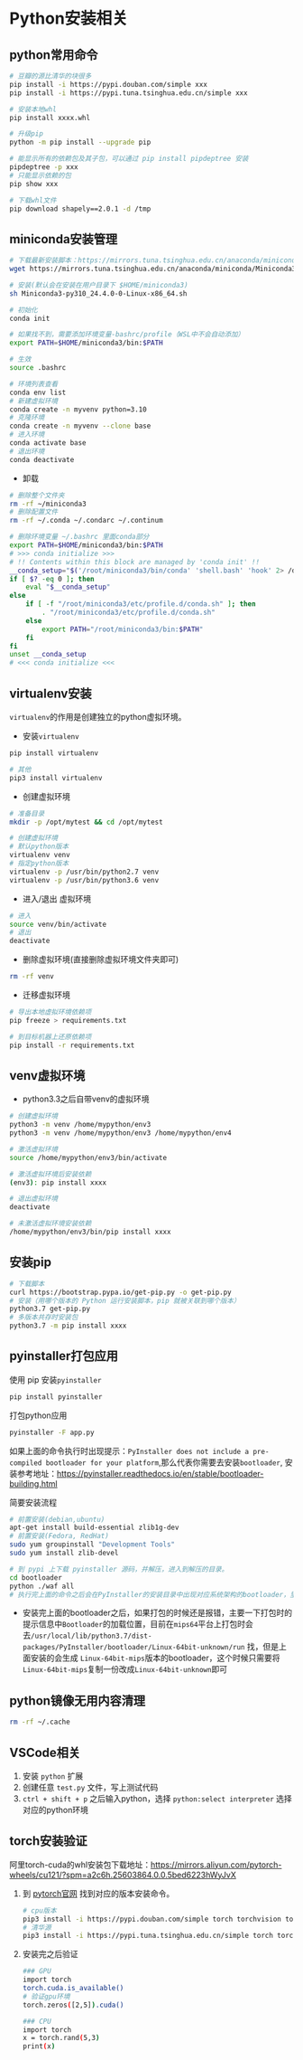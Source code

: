 # Python安装相关

## python常用命令

```bash
# 豆瓣的源比清华的块很多
pip install -i https://pypi.douban.com/simple xxx
pip install -i https://pypi.tuna.tsinghua.edu.cn/simple xxx

# 安装本地whl
pip install xxxx.whl

# 升级pip
python -m pip install --upgrade pip

# 能显示所有的依赖包及其子包，可以通过 pip install pipdeptree 安装
pipdeptree -p xxx
# 只能显示依赖的包
pip show xxx

# 下载whl文件
pip download shapely==2.0.1 -d /tmp
```

## miniconda安装管理

```bash
# 下载最新安装脚本：https://mirrors.tuna.tsinghua.edu.cn/anaconda/miniconda/
wget https://mirrors.tuna.tsinghua.edu.cn/anaconda/miniconda/Miniconda3-py310_24.4.0-0-Linux-x86_64.sh

# 安装(默认会在安装在用户目录下 $HOME/miniconda3)
sh Miniconda3-py310_24.4.0-0-Linux-x86_64.sh

# 初始化
conda init

# 如果找不到，需要添加环境变量-bashrc/profile（WSL中不会自动添加）
export PATH=$HOME/miniconda3/bin:$PATH

# 生效
source .bashrc

# 环境列表查看
conda env list
# 新建虚拟环境
conda create -n myvenv python=3.10
# 克隆环境
conda create -n myvenv --clone base
# 进入环境
conda activate base
# 退出环境
conda deactivate
```

* 卸载

```bash
# 删除整个文件夹
rm -rf ~/miniconda3
# 删除配置文件
rm -rf ~/.conda ~/.condarc ~/.continum

# 删除环境变量 ~/.bashrc 里面conda部分
export PATH=$HOME/miniconda3/bin:$PATH
# >>> conda initialize >>>
# !! Contents within this block are managed by 'conda init' !!
__conda_setup="$('/root/miniconda3/bin/conda' 'shell.bash' 'hook' 2> /dev/null)"
if [ $? -eq 0 ]; then
    eval "$__conda_setup"
else
    if [ -f "/root/miniconda3/etc/profile.d/conda.sh" ]; then
        . "/root/miniconda3/etc/profile.d/conda.sh"
    else
        export PATH="/root/miniconda3/bin:$PATH"
    fi
fi
unset __conda_setup
# <<< conda initialize <<<
```

## virtualenv安装

`virtualenv`的作用是创建独立的python虚拟环境。

* 安装`virtualenv`

```bash
pip install virtualenv

# 其他
pip3 install virtualenv
```

* 创建虚拟环境

```bash
# 准备目录
mkdir -p /opt/mytest && cd /opt/mytest

# 创建虚拟环境
# 默认python版本
virtualenv venv
# 指定python版本
virtualenv -p /usr/bin/python2.7 venv
virtualenv -p /usr/bin/python3.6 venv
```

* 进入/退出 虚拟环境

```bash
# 进入
source venv/bin/activate
# 退出
deactivate
```

* 删除虚拟环境(直接删除虚拟环境文件夹即可)

```bash
rm -rf venv
```

* 迁移虚拟环境

```bash
# 导出本地虚拟环境依赖项
pip freeze > requirements.txt

# 到目标机器上还原依赖项
pip install -r requirements.txt
```

## venv虚拟环境

* python3.3之后自带venv的虚拟环境

```bash
# 创建虚拟环境
python3 -m venv /home/mypython/env3
python3 -m venv /home/mypython/env3 /home/mypython/env4

# 激活虚拟环境
source /home/mypython/env3/bin/activate

# 激活虚拟环境后安装依赖
(env3): pip install xxxx

# 退出虚拟环境
deactivate

# 未激活虚拟环境安装依赖
/home/mypython/env3/bin/pip install xxxx
```

## 安装pip

```bash
# 下载脚本
curl https://bootstrap.pypa.io/get-pip.py -o get-pip.py
# 安装（用哪个版本的 Python 运行安装脚本，pip 就被关联到哪个版本）
python3.7 get-pip.py
# 多版本共存时安装包
python3.7 -m pip install xxxx
```

## pyinstaller打包应用

使用 pip 安装`pyinstaller`

```bash
pip install pyinstaller
```

打包python应用

```bash
pyinstaller -F app.py
```

如果上面的命令执行时出现提示：`PyInstaller does not include a pre-compiled bootloader for your platform`,那么代表你需要去安装`bootloader`, 安装参考地址：https://pyinstaller.readthedocs.io/en/stable/bootloader-building.html

简要安装流程

```bash
# 前置安装(debian,ubuntu)
apt-get install build-essential zlib1g-dev
# 前置安装(Fedora, RedHat)
sudo yum groupinstall "Development Tools"
sudo yum install zlib-devel

# 到 pypi 上下载 pyinstaller 源码，并解压，进入到解压的目录。
cd bootloader
python ./waf all
# 执行完上面的命令之后会在PyInstaller的安装目录中出现对应系统架构的bootloader，里面包含run，run_d
```

* 安装完上面的bootloader之后，如果打包的时候还是报错，主要一下打包时的提示信息中`Bootloader`的加载位置，目前在`mips64`平台上打包时会去`/usr/local/lib/python3.7/dist-packages/PyInstaller/bootloader/Linux-64bit-unknown/run` 找，但是上面安装的会生成 `Linux-64bit-mips`版本的bootloader，这个时候只需要将`Linux-64bit-mips`复制一份改成`Linux-64bit-unknown`即可

## python镜像无用内容清理

```bash
rm -rf ~/.cache
```

## VSCode相关

1. 安装 `python` 扩展
1. 创建任意 `test.py` 文件，写上测试代码
1. `ctrl + shift + p` 之后输入python，选择 `python:select interpreter` 选择对应的python环境

## torch安装验证

阿里torch-cuda的whl安装包下载地址：https://mirrors.aliyun.com/pytorch-wheels/cu121/?spm=a2c6h.25603864.0.0.5bed6223hWyJvX

1. 到 [pytorch官网](https://pytorch.org/get-started/locally/#windows-prerequisites) 找到对应的版本安装命令。

    ```bash
    # cpu版本
    pip3 install -i https://pypi.douban.com/simple torch torchvision torchaudio
    # 清华源
    pip3 install -i https://pypi.tuna.tsinghua.edu.cn/simple torch torchvision torchaudio
    ```

1. 安装完之后验证
    ```bash
    ### GPU
    import torch
    torch.cuda.is_available()
    # 验证gpu环境
    torch.zeros([2,5]).cuda()

    ### CPU
    import torch
    x = torch.rand(5,3)
    print(x)
    ```